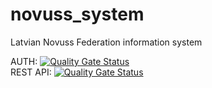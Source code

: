 # novuss_system
Latvian Novuss Federation information system

AUTH:
[![Quality Gate Status](https://sonarcloud.io/api/project_badges/measure?project=novuss_system_auth&metric=alert_status)](https://sonarcloud.io/summary/new_code?id=novuss_system_auth)
</br>
REST API:
[![Quality Gate Status](https://sonarcloud.io/api/project_badges/measure?project=novuss_system_rest&metric=alert_status)](https://sonarcloud.io/summary/new_code?id=novuss_system_rest)
